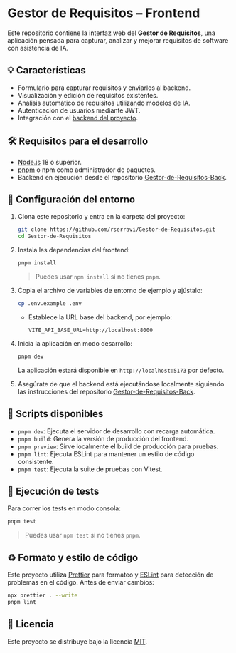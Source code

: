 # Gestor de Requisitos – Frontend

Este repositorio contiene la interfaz web del **Gestor de Requisitos**, una aplicación pensada para capturar, analizar y mejorar requisitos de software con asistencia de IA.

## 💡 Características

- Formulario para capturar requisitos y enviarlos al backend.
- Visualización y edición de requisitos existentes.
- Análisis automático de requisitos utilizando modelos de IA.
- Autenticación de usuarios mediante JWT.
- Integración con el [backend del proyecto](https://github.com/rserravi/Gestor-de-Requisitos-Back).

## 🛠️ Requisitos para el desarrollo

- [Node.js](https://nodejs.org/) 18 o superior.
- [pnpm](https://pnpm.io/) o npm como administrador de paquetes.
- Backend en ejecución desde el repositorio [Gestor-de-Requisitos-Back](https://github.com/rserravi/Gestor-de-Requisitos-Back).

## 📁 Configuración del entorno

1. Clona este repositorio y entra en la carpeta del proyecto:

   ```bash
   git clone https://github.com/rserravi/Gestor-de-Requisitos.git
   cd Gestor-de-Requisitos
   ```

2. Instala las dependencias del frontend:

   ```bash
   pnpm install
   ```

   > Puedes usar `npm install` si no tienes `pnpm`.

3. Copia el archivo de variables de entorno de ejemplo y ajústalo:

   ```bash
   cp .env.example .env
   ```

   - Establece la URL base del backend, por ejemplo:

     ```env
     VITE_API_BASE_URL=http://localhost:8000
     ```

4. Inicia la aplicación en modo desarrollo:

   ```bash
   pnpm dev
   ```

   La aplicación estará disponible en `http://localhost:5173` por defecto.

5. Asegúrate de que el backend está ejecutándose localmente siguiendo las instrucciones del repositorio [Gestor-de-Requisitos-Back](https://github.com/rserravi/Gestor-de-Requisitos-Back).

## 💾 Scripts disponibles

- `pnpm dev`: Ejecuta el servidor de desarrollo con recarga automática.
- `pnpm build`: Genera la versión de producción del frontend.
- `pnpm preview`: Sirve localmente el build de producción para pruebas.
- `pnpm lint`: Ejecuta ESLint para mantener un estilo de código consistente.
- `pnpm test`: Ejecuta la suite de pruebas con Vitest.

## 🧪 Ejecución de tests

Para correr los tests en modo consola:

```bash
pnpm test
```

> Puedes usar `npm test` si no tienes `pnpm`.

## ♻️ Formato y estilo de código

Este proyecto utiliza [Prettier](https://prettier.io/) para formateo y [ESLint](https://eslint.org/) para detección de problemas en el código. Antes de enviar cambios:

```bash
npx prettier . --write
pnpm lint
```

## 📝 Licencia

Este proyecto se distribuye bajo la licencia [MIT](LICENSE).
